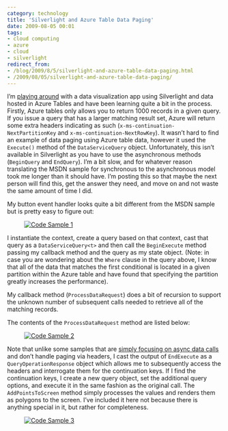 ```yaml
---
category: technology
title: 'Silverlight and Azure Table Data Paging'
date: 2009-08-05 00:01
tags:
- cloud computing
- azure
- cloud
- silverlight
redirect_from:
- /blog/2009/8/5/silverlight-and-azure-table-data-paging.html
- /2009/08/05/silverlight-and-azure-table-data-paging/
---
```

I’m [playing around](http://rob.gillenfamily.net/post/Azure-Visualization-and-Large-Datasets.aspx) with a data visualization app using Silverlight and data hosted in Azure Tables and have been learning quite a bit in the process. Firstly, Azure tables only allows you to return 1000 records in a given query. If you issue a query that has a larger matching result set, Azure will return some extra headers indicating as such (`x-ms-continuation-NextPartitionKey` and `x-ms-continuation-NextRowKey`). It wasn’t hard to find an example of data paging using Azure table data, however it used the `Execute()` method of the `DataServiceQuery` object. Unfortunately, this isn’t available in Silverlight as you have to use the asynchronous methods (`BeginQuery` and `EndQuery`). I’m a bit slow, and for whatever reason translating the MSDN sample for synchronous to the asynchronous model took me longer than it should have. I’m posting this so that maybe the next person will find this, get the answer they need, and move on and not waste the same amount of time I did.

My button event handler looks quite a bit different from the MSDN sample but is pretty easy to figure out:

<figure class="align-center">
  <a href="{{ site.url }}{{ site.baseurl }}/images/image_6BBD8CC6.png"><img src="{{ site.url }}{{ site.baseurl }}/images/image_6BBD8CC6.png" alt="Code Sample 1"></a>
</figure>

I instantiate the context, create a query based on that context, cast that query as a `DataServiceQuery<t>` and then call the `BeginExecute` method passing my callback method and the query as my state object. (Note: in case you are wondering about the `Where` clause in the query above, I know that all of the data that matches the first conditional is located in a given partition within the Azure table and have found that specifying the partition greatly increases the performance).

My callback method (`ProcessDataRequest`) does a bit of recursion to support the unknown number of subsequent calls needed to retrieve all of the matching records.

The contents of the `ProcessDataRequest` method are listed below:

<figure class="align-center">
  <a href="{{ site.url }}{{ site.baseurl }}/images/image_18A2C9D5.png"><img src="{{ site.url }}{{ site.baseurl }}/images/image_18A2C9D5.png" alt="Code Sample 2"></a>
</figure>

Note that unlike some samples that are [simply focusing on async data calls](http://social.msdn.microsoft.com/Forums/en-US/adodotnetdataservices/thread/86dd95e1-29d2-415c-96ba-2ffecedcdfe6) and don’t handle paging via headers, I cast the output of `EndExecute` as a `QueryOperationResponse` object which allows me to subsequently access the headers and interrogate them for the continuation keys. If I find the continuation keys, I create a new query object, set the additional query options, and execute it in the same fashion as the original call.  The `AddPointsToScreen` method simply processes the values and renders them as polygons to the screen. I’ve included it here not because there is anything special in it, but rather for completeness.

<figure class="align-center">
  <a href="{{ site.url }}{{ site.baseurl }}/images/image_1DA50784.png"><img src="{{ site.url }}{{ site.baseurl }}/images/image_1DA50784.png" alt="Code Sample 3"></a>
</figure>